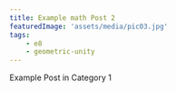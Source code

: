```yaml
---
title: Example math Post 2
featuredImage: 'assets/media/pic03.jpg'
tags:
    - e8
    - geometric-unity
---
```


Example Post in Category 1
